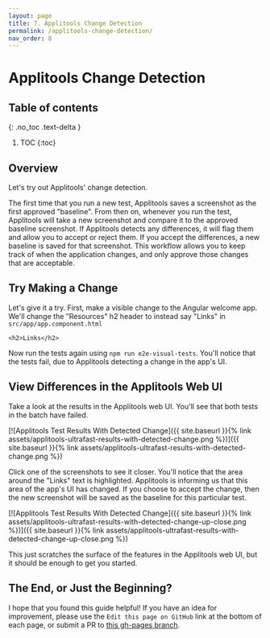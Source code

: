 ```yaml
---
layout: page
title: 7. Applitools Change Detection
permalink: /applitools-change-detection/
nav_order: 8
---
```


# Applitools Change Detection

## Table of contents
{: .no_toc .text-delta }

1. TOC
{:toc}

## Overview

Let's try out Applitools' change detection.

The first time that you run a new test, Applitools saves a screenshot as the first approved "baseline". From then on, whenever you run the test, Applitools will take a new screenshot and compare it to the approved baseline screenshot. If Applitools detects any differences, it will flag them and allow you to accept or reject them. If you accept the differences, a new baseline is saved for that screenshot. This workflow allows you to keep track of when the application changes, and only approve those changes that are acceptable.

## Try Making a Change

Let's give it a try. First, make a visible change to the Angular welcome app. We'll change the "Resources" h2 header to instead say "Links" in `src/app/app.component.html`

```
<h2>Links</h2>
```

Now run the tests again using `npm run e2e-visual-tests`. You'll notice that the tests fail, due to Applitools detecting a change in the app's UI.

## View Differences in the Applitools Web UI

Take a look at the results in the Applitools web UI. You'll see that both tests in the batch have failed.

[![Applitools Test Results With Detected Change]({{ site.baseurl }}{% link assets/applitools-ultrafast-results-with-detected-change.png %})]({{ site.baseurl }}{% link assets/applitools-ultrafast-results-with-detected-change.png %})

Click one of the screenshots to see it closer. You'll notice that the area around the "Links" text is highlighted. Applitools is informing us that this area of the app's UI has changed. If you choose to accept the change, then the new screenshot will be saved as the baseline for this particular test.

[![Applitools Test Results With Detected Change]({{ site.baseurl }}{% link assets/applitools-ultrafast-results-with-detected-change-up-close.png %})]({{ site.baseurl }}{% link assets/applitools-ultrafast-results-with-detected-change-up-close.png %})

This just scratches the surface of the features in the Applitools web UI, but it should be enough to get you started.

## The End, or Just the Beginning?

I hope that you found this guide helpful! If you have an idea for improvement, please use the `Edit this page on GitHub` link at the bottom of each page, or submit a PR to [this gh-pages branch](https://github.com/jeremy-jarvis/applitools-demo/tree/gh-pages). 
